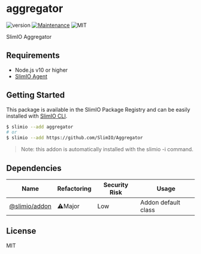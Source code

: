 # aggregator
![version](https://img.shields.io/badge/version-0.1.0-blue.svg)
[![Maintenance](https://img.shields.io/badge/Maintained%3F-yes-green.svg)](https://github.com/SlimIO/is/commit-activity)
![MIT](https://img.shields.io/github/license/mashape/apistatus.svg)

SlimIO Aggregator

## Requirements
- Node.js v10 or higher
- [SlimIO Agent](https://github.com/SlimIO/Agent)

## Getting Started
This package is available in the SlimIO Package Registry and can be easily installed with [SlimIO CLI](https://github.com/SlimIO/CLI).

```bash
$ slimio --add aggregator
# or
$ slimio --add https://github.com/SlimIO/Aggregator
```

> Note: this addon is automatically installed with the slimio -i command.

## Dependencies

|Name|Refactoring|Security Risk|Usage|
|---|---|---|---|
|[@slimio/addon](https://github.com/SlimIO/Addon#readme)|⚠️Major|Low|Addon default class|

## License
MIT
